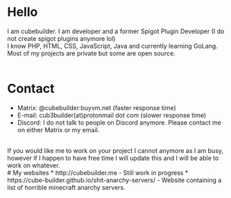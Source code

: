# Hello
I am cubebuilder. I am developer and a former Spigot Plugin Developer (I do not create spigot plugins anymore lol)
<br>
I know PHP, HTML, CSS, JavaScript, Java and currently learning GoLang.
<br>
Most of my projects are private but some are open source.
<br>
<br>
# Contact
* Matrix: @cubebuilder:buyvm.net (faster response time)
* E-mail: cub3builder(at)protonmail dot com (slower response time)
* Discord: I do not talk to people on Discord anymore. Please contact me on either Matrix or my email.
<br>
If you would like me to work on your project I cannot anymore as I am busy, however if I happen to have free time I will update this and I will be able to work on whatever.
<br>
# My websites
* http://cubebuilder.me - Still work in progress
* https://cube-builder.github.io/shit-anarchy-servers/ - Website containing a list of horrible minecraft anarchy servers.
